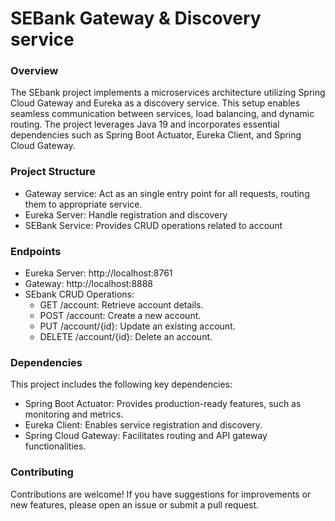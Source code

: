 
# SEBank Gateway & Discovery service
### Overview

The SEbank project implements a microservices architecture utilizing Spring Cloud Gateway and Eureka as a discovery service. This setup enables seamless communication between services, load balancing, and dynamic routing. The project leverages Java 19 and incorporates essential dependencies such as Spring Boot Actuator, Eureka Client, and Spring Cloud Gateway.
### Project Structure
* Gateway service: Act as an single entry point for all requests, routing them to appropriate service.
* Eureka Server: Handle registration and discovery
* SEBank Service: Provides CRUD operations related to account
  
### Endpoints
* Eureka Server: http://localhost:8761
* Gateway: http://localhost:8888
* SEbank CRUD Operations:
    * GET /account: Retrieve account details.
    * POST /account: Create a new account.
    * PUT /account/{id}: Update an existing account.
    * DELETE /account/{id}: Delete an account.
### Dependencies
This project includes the following key dependencies:

* Spring Boot Actuator: Provides production-ready features, such as monitoring and metrics.
* Eureka Client: Enables service registration and discovery.
* Spring Cloud Gateway: Facilitates routing and API gateway functionalities.
### Contributing
Contributions are welcome! If you have suggestions for improvements or new features, please open an issue or submit a pull request.
